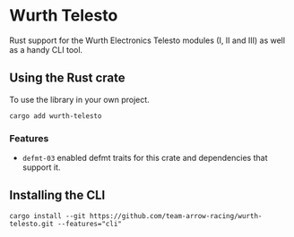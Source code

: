 # Wurth Telesto

Rust support for the Wurth Electronics Telesto modules (I, II and III) as well as a handy CLI tool.

## Using the Rust crate

To use the library in your own project.

```shell
cargo add wurth-telesto
```

### Features

- `defmt-03` enabled defmt traits for this crate and dependencies that support it.

## Installing the CLI

```shell
cargo install --git https://github.com/team-arrow-racing/wurth-telesto.git --features="cli"
```
